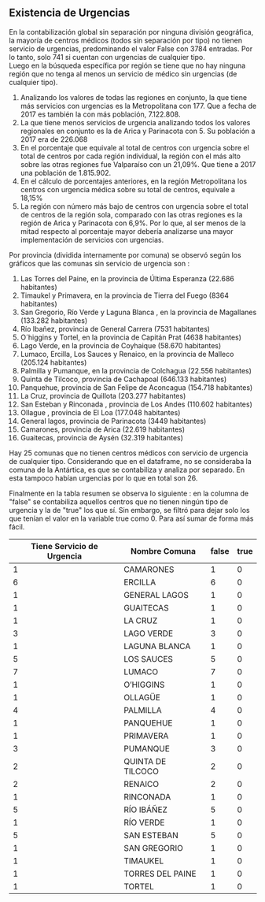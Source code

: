 ## Existencia de Urgencias 

En la contabilización global sin separación por ninguna división geográfica, la mayoría de centros médicos (todos sin separación por tipo) no tienen servicio de urgencias, predominando el valor False con 3784 entradas. Por lo tanto, solo 741 si cuentan con urgencias de cualquier tipo.  
Luego en la búsqueda específica por región se tiene que no hay ninguna región que no tenga al menos un servicio de médico sin urgencias (de cualquier tipo).
1. Analizando los valores de todas las regiones en conjunto, la que tiene más servicios con urgencias es la Metropolitana con 177. Que a fecha de 2017 es también la con más población, 7.122.808.
1. La que tiene menos servicios de urgencia analizando todos los valores regionales en conjunto es la de Arica y Parinacota con 5. Su población a 2017 era de 226.068
1. En el porcentaje que equivale al total de centros con urgencia sobre el total de centros por cada región individual, la región con el más alto sobre las otras regiones fue Valparaíso con un 21,09%. Que tiene a 2017 una población de 1.815.902.
1. En el cálculo de porcentajes anteriores, en la región Metropolitana los centros con urgencia médica sobre su total de centros, equivale a 18,15%
1. La región con número más bajo de centros con urgencia sobre el total de centros de la región sola, comparado con las otras regiones es la región de Arica y Parinacota con 6,9%. Por lo que, al ser menos de la mitad respecto al porcentaje mayor debería analizarse una mayor implementación de servicios con urgencias.

Por provincia (dividida internamente por comuna) se observó según los gráficos que las comunas sin servicio de urgencia son : 
   1. Las Torres del Paine, en la provincia de Última Esperanza (22.686 habitantes)
   2. Timaukel y Primavera, en la provincia de Tierra del Fuego (8364 habitantes)
   3. San Gregorio, Río Verde y Laguna Blanca , en la provincia de Magallanes (133.282 habitantes)
   4. Río Ibañez, provincia de General Carrera (7531 habitantes)
   5. O´higgins y Tortel, en la provincia de Capitán Prat (4638 habitantes)
   6. Lago Verde, en la provincia de Coyhaique (58.670 habitantes)
   7. Lumaco, Ercilla, Los Sauces y Renaico, en la provincia de Malleco (205.124 habitantes)
   8. Palmilla y Pumanque, en la provincia de Colchagua (22.556 habitantes)
   9. Quinta de Tilcoco, provincia de Cachapoal (646.133 habitantes)
   10. Panquehue, provincia de San Felipe de Aconcagua (154.718 habitantes)
   11. La Cruz, provincia de Quillota (203.277 habitantes)
   12. San Esteban y Rinconada , provincia de Los Andes (110.602 habitantes)
   13. Ollague , provincia de El Loa (177.048 habitantes)
   14. General lagos, provincia de Parinacota (3449 habitantes)
   15. Camarones, provincia de Arica (22.619 habitantes)
   16. Guaitecas, provincia de Aysén (32.319 habitantes)

Hay 25 comunas que no tienen centros médicos con servicio de urgencia de cualquier tipo. Considerando que en el dataframe, no se consideraba la comuna de la Antártica, es que se contabiliza y analiza por separado. En esta tampoco habían urgencias por lo que en total son 26. 

Finalmente en la tabla resumen se observa lo siguiente : en la columna de "false" se contabiliza aquellos centros que no tienen ningún tipo de urgencia y la de "true" los que sí. Sin embargo, se filtró para dejar solo los que tenían el valor en la variable true como 0. Para así sumar de forma más fácil.

| Tiene Servicio de Urgencia | Nombre Comuna        | false | true |
|----------------------------|----------------------|-------|------|
| 1                          | CAMARONES            | 1     | 0    |
| 6                          | ERCILLA              | 6     | 0    |
| 1                          | GENERAL LAGOS        | 1     | 0    |
| 1                          | GUAITECAS            | 1     | 0    |
| 1                          | LA CRUZ              | 1     | 0    |
| 3                          | LAGO VERDE           | 3     | 0    |
| 1                          | LAGUNA BLANCA        | 1     | 0    |
| 5                          | LOS SAUCES           | 5     | 0    |
| 7                          | LUMACO               | 7     | 0    |
| 1                          | O’HIGGINS            | 1     | 0    |
| 1                          | OLLAGÜE              | 1     | 0    |
| 4                          | PALMILLA             | 4     | 0    |
| 1                          | PANQUEHUE            | 1     | 0    |
| 1                          | PRIMAVERA            | 1     | 0    |
| 3                          | PUMANQUE             | 3     | 0    |
| 2                          | QUINTA DE TILCOCO    | 2     | 0    |
| 2                          | RENAICO              | 2     | 0    |
| 1                          | RINCONADA            | 1     | 0    |
| 5                          | RÍO IBÁÑEZ           | 5     | 0    |
| 1                          | RÍO VERDE            | 1     | 0    |
| 5                          | SAN ESTEBAN          | 5     | 0    |
| 1                          | SAN GREGORIO         | 1     | 0    |
| 1                          | TIMAUKEL             | 1     | 0    |
| 1                          | TORRES DEL PAINE      | 1     | 0    |
| 1                          | TORTEL               | 1     | 0    |

